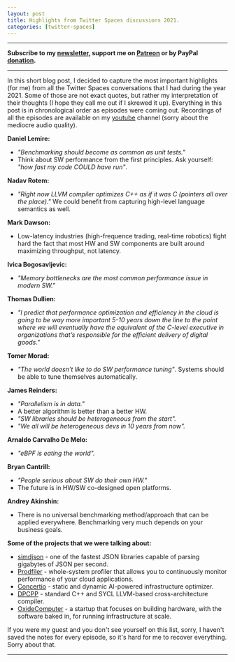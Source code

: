 ```yaml
---
layout: post
title: Highlights from Twitter Spaces discussions 2021.
categories: [twitter-spaces]
---
```


------
**Subscribe to my [newsletter](https://mailchi.mp/4eb73720aafe/easyperf), support me on [Patreon](https://www.patreon.com/dendibakh) or by PayPal [donation](https://www.paypal.com/cgi-bin/webscr?cmd=_donations&business=TBM3NW8TKTT34&currency_code=USD&source=url).**

------

In this short blog post, I decided to capture the most important highlights (for me) from all the Twitter Spaces conversations that I had during the year 2021. Some of those are not exact quotes, but rather my interpretation of their thoughts (I hope they call me out if I skrewed it up). Everything in this post is in chronological order as episodes were coming out. Recordings of all the episodes are available on my [youtube](https://www.youtube.com/playlist?list=PLRWO2AL1QAV4WK6O6cxyjWVJvbUVVLrQk) channel (sorry about the mediocre audio quality).

**Daniel Lemire:**
- *"Benchmarking should become as common as unit tests."*
- Think about SW performance from the first principles. Ask yourself: *"how fast my code COULD have run"*.

**Nadav Rotem:**
- *"Right now LLVM compiler optimizes C++ as if it was C (pointers all over the place)."* We could benefit from capturing high-level language semantics as well.

**Mark Dawson:**
- Low-latency industries (high-frequence trading, real-time robotics) fight hard the fact that most HW and SW components are built around maximizing throughput, not latency. 

**Ivica Bogosavljevic:**
- *"Memory bottlenecks are the most common performance issue in modern SW."*

**Thomas Dullien:**
- *"I predict that performance optimization and efficiency in the cloud is going to be way more important 5-10 years down the line to the point where we will eventually have the equivalent of the C-level executive in organizations that’s responsible for the efficient delivery of digital goods."*

**Tomer Morad:**
- *"The world doesn't like to do SW performance tuning"*. Systems should be able to tune themselves automatically.

**James Reinders:**
- *"Parallelism is in data."*
- A better algorithm is better than a better HW.
- *"SW libraries should be heterogeneous from the start".*
- *"We all will be heterogeneous devs in 10 years from now".*

**Arnaldo Carvalho De Melo:**
- *"eBPF is eating the world".*

**Bryan Cantrill:**
- *"People serious about SW do their own HW."*
- The future is in HW/SW co-designed open platforms.

**Andrey Akinshin:**
- There is no universal benchmarking method/approach that can be applied everywhere. Benchmarking very much depends on your business goals.

**Some of the projects that we were talking about:**

* [simdjson](https://github.com/simdjson/simdjson) - one of the fastest JSON libraries capable of parsing gigabytes of JSON per second.
* [Prodfiler](https://prodfiler.com/) - whole-system profiler that allows you to continuously monitor performance of your cloud applications.
* [Concertio](https://optimizer.concertio.com/performance/) - static and dynamic AI-powered infrastructure optimizer.
* [DPCPP](https://www.intel.com/content/www/us/en/developer/tools/oneapi/dpc-compiler.html) - standard C++ and SYCL LLVM-based cross-architecture compiler.
* [OxideComputer](https://oxide.computer/) - a startup that focuses on building hardware, with the software baked in, for running infrastructure at scale.

If you were my guest and you don't see yourself on this list, sorry, I haven't saved the notes for every episode, so it's hard for me to recover everything. Sorry about that.

---
